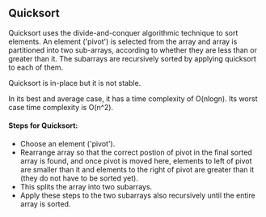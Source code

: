 ## Quicksort

Quicksort uses the divide-and-conquer algorithmic technique to sort elements. An element ('pivot') is selected from the array and array is partitioned into two sub-arrays, according to whether they are less than or greater than it. The subarrays are recursively sorted by applying quicksort to each of them.

Quicksort is in-place but it is not stable.

In its best and average case, it has a time complexity of O(nlogn). Its worst case time complexity is O(n^2).

#### Steps for Quicksort:

- Choose an element ('pivot').
- Rearrange array so that the correct postion of pivot in the final sorted array is found, and once pivot is moved here, elements to left of pivot are smaller than it and elements to the right of pivot are greater than it (they do not have to be sorted yet).
- This splits the array into two subarrays.
- Apply these steps to the two subarrays also recursively until the entire array is sorted.
